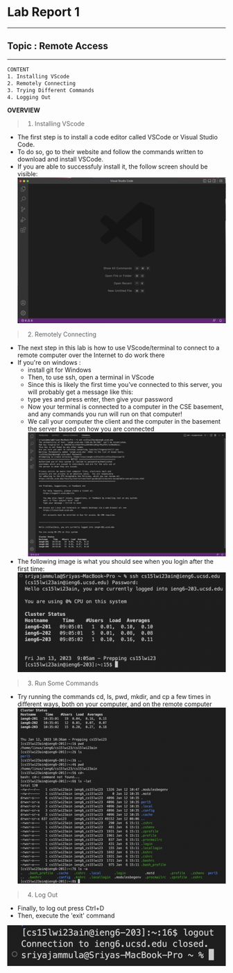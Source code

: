 # Lab Report 1
---
## Topic : Remote Access
---
```
CONTENT
1. Installing VScode
2. Remotely Connecting
3. Trying Different Commands
4. Logging Out
```
**OVERVIEW**

> 1. Installing VScode

- The first step is to install a code editor called VSCode or Visual Studio Code.
- To do so, go to their website and follow the commands written to download and install VSCode.
- If you are able to successfuly install it, the follow screen should be visible:
![Image](first.png)


> 2. Remotely Connecting

- The next step in this lab is how to use VScode/terminal to connect to a remote computer over the Internet to do work there
- If you're on windows : 
  - install git for Windows
  - Then, to use ssh, open a terminal in VScode
  - Since this is likely the first time you’ve connected to this server, you will probably get a message like this:
  - type yes and press enter, then give your password
  - Now your terminal is connected to a computer in the CSE basement, and any commands you run will run on that computer! 
  - We call your computer the client and the computer in the basement the server based on how you are connected
 ![Image](second.png)
 - The following image is what you should see when you login after the first time: 
 ![Image](fourth.png)
 

> 3. Run Some Commands

- Try running the commands cd, ls, pwd, mkdir, and cp a few times in different ways, both on your computer, and on the remote computer
![Image](third.png)


> 4. Log Out

- Finally, to log out press Ctrl+D
- Then, execute the 'exit' command

![Image](fifth.png)
